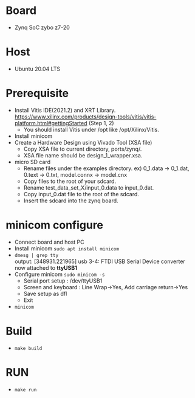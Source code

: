 # Board
- Zynq SoC zybo z7-20
# Host
- Ubuntu 20.04 LTS

# Prerequisite
- Install Vitis IDE(2021.2) and XRT Library. https://www.xilinx.com/products/design-tools/vitis/vitis-platform.html#gettingStarted (Step 1, 2)
    - You should install Vitis under /opt like /opt/Xilinx/Vitis.
- Install minicom
- Create a Hardware Design using Vivado Tool (XSA file)
    - Copy XSA file to current directory, ports/zynq/.
    - XSA file name should be design_1_wrapper.xsa.
- micro SD card
    - Rename files under the examples directory. ex) 0_1.data -> 0_1.dat, 0.text -> 0.txt, model.connx -> model.cnx
    - Copy files to the root of your sdcard.
    - Rename test_data_set_X/input_0.data to input_0.dat.
    - Copy input_0.dat file to the root of the sdcard.
    - Insert the sdcard into the zynq board.

# minicom configure
- Connect board and host PC
- Install minicom `sudo apt install minicom`
- `dmesg | grep tty`<br>output: [348931.221965] usb 3-4: FTDI USB Serial Device converter now attached to **ttyUSB1**
- Configure minicom `sudo minicom -s`
    - Serial port setup : /dev/ttyUSB1
    - Screen and keyboard : Line Wrap->Yes, Add carriage return->Yes
    - Save setup as dfl
    - Exit
- `minicom`

# Build
- `make build`
# RUN
- `make run`